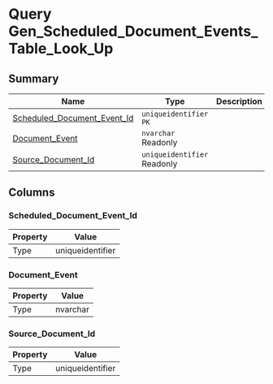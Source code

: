 # Query Gen_Scheduled_Document_Events_Table_Look_Up


## Summary

| Name | Type | Description |
| - | - | --- |
|[Scheduled_Document_Event_Id](#scheduled_document_event_id)|`uniqueidentifier` `PK`||
|[Document_Event](#document_event)|`nvarchar` Readonly||
|[Source_Document_Id](#source_document_id)|`uniqueidentifier` Readonly||

## Columns

### Scheduled_Document_Event_Id

| Property | Value |
| - | - |
|Type|uniqueidentifier|

### Document_Event

| Property | Value |
| - | - |
|Type|nvarchar|

### Source_Document_Id

| Property | Value |
| - | - |
|Type|uniqueidentifier|


